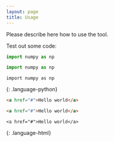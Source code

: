 ```yaml
---
layout: page
title: Usage
---
```


Please describe here how to use the tool.


Test out some code:
``` python
import numpy as np
```

~~~ python
import numpy as np
~~~

~~~
import numpy as np
~~~
{: .language-python}

``` html
<a href="#">Hello world</a>
```

~~~ html
<a href="#">Hello world</a>
~~~

~~~ 
<a href="#">Hello world</a>
~~~
{: .language-html}

